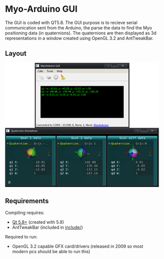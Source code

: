 # Myo-Arduino GUI
The GUI is coded with QT5.8.
The GUI purpose is to recieve serial communication sent from the Arduino, the parse the data to find the Myo positioning data (in quaternions). 
The quaternions are then displayed as 3d representations in a window created using OpenGL 3.2 and AntTweakBar.
## Layout
<p align="center"><img src="../docs/MyoArduino_GUI.png"></p>

## Requirements

Compiling requires:
* [Qt 5.8+](https://www.qt.io/) (created with 5.8)
* AntTweakBar (included in [include/](include/))

Required to run:
* OpenGL 3.2 capable GFX card/drivers (released in 2009 so most modern pcs should be able to run this)
